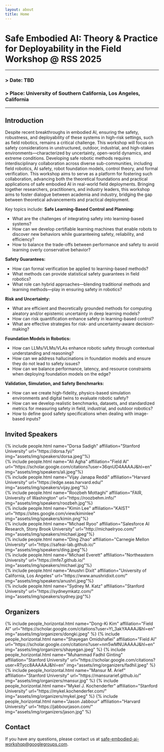 ```yaml
---
layout: about
title: Home
---
```


# Safe Embodied AI: Theory & Practice for Deployability in the Field Workshop @ RSS 2025
---
### **> Date:** TBD
### **> Place:** University of Southern California, Los Angeles, California
---

## Introduction
Despite recent breakthroughs in embodied AI, ensuring the safety, robustness, and deployability of these systems in high-risk settings, such as field robotics, remains a critical challenge. This workshop will focus on safety considerations in unstructured, outdoor, industrial, and high-stakes environments—characterized by uncertainty, open-world dynamics, and extreme conditions. Developing safe robotic methods requires interdisciplinary collaboration across diverse sub-communities, including field robotics, AI safety, robot foundation models, control theory, and formal verification. This workshop aims to serve as a platform for fostering such collaboration, advancing both the theoretical foundations and practical applications of safe embodied AI in real-world field deployments. Bringing together researchers, practitioners, and industry leaders, this workshop aims to foster dialogue between academia and industry, bridging the gap between theoretical advancements and practical deployment. 

Key topics include:
**Safe Learning-Based Control and Planning:**
* What are the challenges of integrating safety into learning-based systems?
* How can we develop certifiable learning machines that enable robots to discover new behaviors while guaranteeing safety, reliability, and efficiency?
* How to balance the trade-offs between performance and safety to avoid learning overly conservative behavior?

**Safety Guarantees:**
* How can formal verification be applied to learning-based methods?
* What methods can provide statistical safety guarantees in field robotics?
* What role can hybrid approaches—blending traditional methods and learning methods—play in ensuring safety in robotics?

**Risk and Uncertainty:**
* What are efficient and theoretically grounded methods for computing aleatory and/or epistemic uncertainty in deep learning models?
* How can risk quantification enhance safety in learning-based control?
* What are effective strategies for risk- and uncertainty-aware decision-making?

**Foundation Models in Robotics:**
* How can LLMs/VLMs/VLAs enhance robotic safety through contextual understanding and reasoning?
* How can we address hallucinations in foundation models and ensure they do not lead to safety issues?
* How can we balance performance, latency, and resource constraints when deploying foundation models on the edge?

**Validation, Simulation, and Safety Benchmarks:**
* How can we create high-fidelity, physics-based simulation environments and digital twins to evaluate robotic safety?
* How can we develop realistic benchmarks, datasets, and standardized metrics for measuring safety in field, industrial, and outdoor robotics?
* How to define good safety specifications when dealing with image-based inputs?

## Invited Speakers
<div class="row projects pt-1 pb-1">
    <div class="col-sm-4">
      {% include people.html name="Dorsa Sadigh" affiliation="Stanford University" url="https://dorsa.fyi/" img="assets/img/speakers/dorsa.jpeg"%}
    </div>
    <div class="col-sm-4">
      {% include people.html name="Ali Agha" affiliation="Field AI" url="https://scholar.google.com/citations?user=36qnUD4AAAAJ&hl=en" img="assets/img/speakers/ali.jpeg"%}
    </div>
    <div class="col-sm-4">
      {% include people.html name="Vijay Janapa Reddi" affiliation="Harvard University" url="https://edge.seas.harvard.edu/" img="assets/img/speakers/vijay.jpeg"%}
    </div>
    <div class="col-sm-4">
      {% include people.html name="Roozbeh Mottaghi" affiliation="FAIR, University of Washington" url="https://roozbehm.info/" img="assets/img/speakers/roozbeh.jpg"%}
    </div>
    <div class="col-sm-4">
      {% include people.html name="Kimin Lee" affiliation="KAIST" url="https://sites.google.com/view/kiminlee" img="assets/img/speakers/kimin.png"%}
    </div>
    <div class="col-sm-4">
      {% include people.html name="Michael Ryoo" affiliation="Salesforce AI Research, Stony Brook University" url="http://michaelryoo.com/" img="assets/img/speakers/michael.jpeg"%}
    </div>
    <div class="col-sm-4">
      {% include people.html name="Ding Zhao" affiliation="Carnegie Mellon University" url="https://safeai-lab.github.io/" img="assets/img/speakers/ding.jpeg"%}
    </div>
    <div class="col-sm-4">
      {% include people.html name="Michael Everett" affiliation="Northeastern University" url="https://mfe7.github.io/" img="assets/img/speakers/michael.jpg"%}
    </div>
    <div class="col-sm-4">
      {% include people.html name="Anushri Dixit" affiliation="University of California, Los Angeles" url="https://www.anushridixit.com/" img="assets/img/speakers/anushri.jpeg"%}
    </div>
    <div class="col-sm-4">
      {% include people.html name="Sydney M. Katz" affiliation="Stanford University" url="https://sydneymkatz.com/" img="assets/img/speakers/sydney.jpg"%}
    </div>

</div>

## Organizers
<div class="row row-cols-2 projects pt-3 pb-3">
  {% include people_horizontal.html name="Dong-Ki Kim" affiliation="Field AI" url="https://scholar.google.com/citations?user=Yl_3akYAAAAJ&hl=en" img="assets/img/organizers/dongki.jpeg" %}
  {% include people_horizontal.html name="Shayegan Omidshafiei" affiliation="Field AI" url="https://scholar.google.com/citations?user=nm5wMNUAAAAJ&hl=en" img="assets/img/organizers/shayegan.jpeg" %}
  {% include people_horizontal.html name="Muhammad Fadhil Ginting" affiliation="Stanford University" url="https://scholar.google.com/citations?user=RTycc8AAAAAJ&hl=en" img="assets/img/organizers/fadhil.jpeg" %}
  {% include people_horizontal.html name="Mansur M. Arief" affiliation="Stanford University" url="https://mansurarief.github.io/" img="assets/img/organizers/mansur.jpg" %}
  {% include people_horizontal.html name="Mykel J. Kochenderfer" affiliation="Stanford University" url="https://mykel.kochenderfer.com/" img="assets/img/organizers/mykel.jpeg" %}
  {% include people_horizontal.html name="Jason Jabbour" affiliation="Harvard University" url="https://jabbourjason.com/" img="assets/img/organizers/jason.jpg" %}
  </div>

## Contact
If you have any questions, please contact us at [safe-embodied-ai-workshop@googlegroups.com](mailto:safe-generative-ai-workshop@googlegroups.com).
